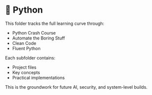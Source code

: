 
# 🐍 Python

This folder tracks the full learning curve through:

- Python Crash Course
- Automate the Boring Stuff
- Clean Code
- Fluent Python

Each subfolder contains:
- Project files
- Key concepts
- Practical implementations

This is the groundwork for future AI, security, and system-level builds.

